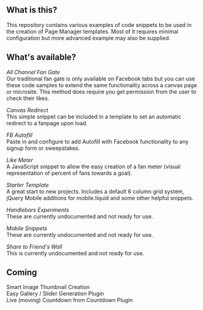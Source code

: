 ## What is this?
This repository contains various examples of code snippets to be used in the creation of Page Manager templates. Most of it requires minimal configuration but more advanced example may also be supplied.

## What's available?

*All Channel Fan Gate*  
Our traditional fan gate is only available on Facebook tabs but you can use these code samples to extend the same functionality across a canvas page or microsite. This method does require you get permission from the user to check their likes.  

*Canvas Redirect*  
This simple snippet can be included in a template to set an automatic redirect to a fanpage upon load.

*FB Autofill*   
Paste in and configure to add Autofill with Facebook functionality to any signup form or sweepstakes.

*Like Meter*    
A JavaScript snippet to allow the easy creation of a fan meter (visual representation of percent of fans towards a goal).  

*Starter Template*  
A great start to new projects. Includes a default 6 column grid system, jQuery Mobile additions for mobile.liquid and some other helpful snippets.

*Handlebars Experiments*    
These are currently undocumented and not ready for use.

*Mobile Snippets*    
These are currently undocumented and not ready for use.

*Share to Friend's Wall*    
This is currently undocumented and not ready for use.

## Coming
Smart Image Thumbnail Creation  
Easy Gallery / Slider Generation Plugin  
Live (moving) Countdown from Countdown Plugin  